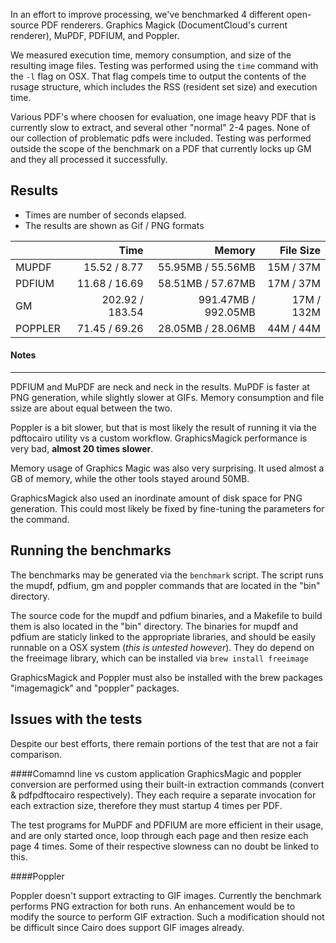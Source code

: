 In an effort to improve processing, we've benchmarked 4 different open-source PDF renderers.  Graphics Magick (DocumentCloud's current renderer), MuPDF, PDFIUM, and Poppler.

We measured execution time, memory consumption, and size of the resulting image files.   Testing was performed using the `time` command with the `-l` flag on OSX.  That flag compels time to output the contents of the rusage structure, which includes the RSS (resident set size) and execution time.

Various PDF's where choosen for evaluation, one image heavy PDF that is currently slow to extract, and several other "normal" 2-4 pages. None of our collection of problematic pdfs were included. Testing was performed outside the scope of the benchmark on a PDF that currently locks up GM and they all processed it successfully.

Results
-----
* Times are number of seconds elapsed.
* The results are shown as Gif / PNG formats

| |Time|Memory|File Size|
| ------------- | -----------:| -------------:| -----------:|
|MUPDF|15.52 / 8.77|55.95MB / 55.56MB|15M / 37M|
|PDFIUM|11.68 / 16.69|58.51MB / 57.67MB|17M / 37M|
|GM|202.92 / 183.54|991.47MB / 992.05MB|17M / 132M|
|POPPLER|71.45 / 69.26|28.05MB / 28.06MB|44M / 44M|

#### Notes
---
PDFIUM and MuPDF are neck and neck in the results.  MuPDF is faster at PNG generation, while slightly slower at GIFs. Memory consumption and file ssize are about equal between the two.

Poppler is a bit slower, but that is most likely the result of running it via the pdftocairo utility vs a custom workflow.  GraphicsMagick performance is very bad, **almost 20 times slower**.

Memory usage of Graphics Magic was also very surprising.  It used almost a GB of memory, while the other tools stayed around 50MB.

GraphicsMagick also used an inordinate amount of disk space for PNG generation.  This could most likely be fixed by fine-tuning the parameters for the command.

Running the benchmarks
--------------

The benchmarks may be generated via the `benchmark` script.  The script runs the mupdf, pdfium, gm and poppler commands that are located in the "bin" directory.

The source code for the mupdf and pdfium binaries, and a Makefile to build them is also located in the "bin" directory. The binaries for mupdf and pdfium are staticly linked to the appropriate libraries, and should be easily runnable on a OSX system (*this is untested however*).  They do depend on the freeimage library, which can be installed via `brew install freeimage`

GraphicsMagick and Poppler must also be installed with the brew packages "imagemagick" and "poppler" packages.


Issues with the tests
--------------

Despite our best efforts, there remain portions of the test that are not a fair comparison.

####Comamnd line vs custom application
GraphicsMagic and poppler conversion are performed using their built-in extraction commands (convert & pdfpdftocairo respectively).
They each require a separate invocation for each extraction size, therefore they must startup 4 times per PDF.

The test programs for MuPDF and PDFIUM are more efficient in their usage, and are only started once, loop through each page and then resize each page 4 times.  Some of their respective slowness can no doubt be linked to this.

####Poppler

Poppler doesn't support extracting to GIF images.  Currently the benchmark performs PNG extraction for both runs.  An enhancement would be to modify the source to perform GIF extraction.  Such a modification should not be difficult since Cairo does support GIF images already.
